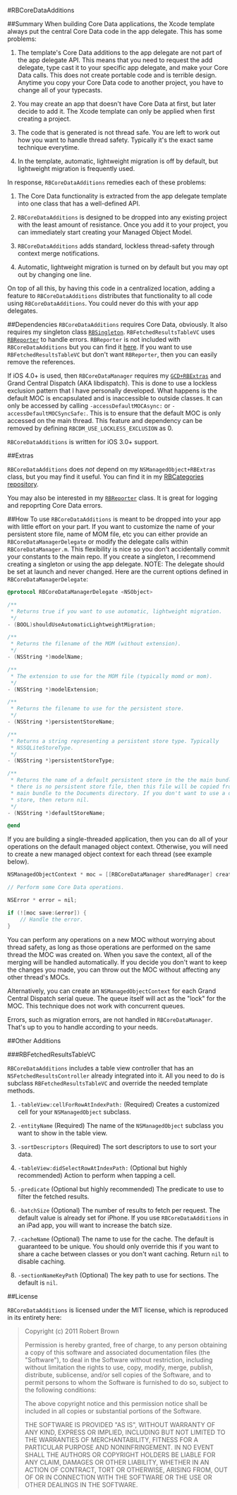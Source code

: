 #RBCoreDataAdditions

##Summary
When building Core Data applications, the Xcode template always put the central Core Data code in the app delegate. This has some problems:

 1. The template's Core Data additions to the app delegate are not part of the app delegate API. This means that you need to request the add delegate, type cast it to your specific app delegate, and make your Core Data calls. This does not create portable code and is terrible design. Anytime you copy your Core Data code to another project, you have to change all of your typecasts. 
 
 2. You may create an app that doesn't have Core Data at first, but later decide to add it. The Xcode template can only be applied when first creating a project.
 
 3. The code that is generated is not thread safe. You are left to work out how you want to handle thread safety. Typically it's the exact same technique everytime. 
 
 4. In the template, automatic, lightweight migration is off by default, but lightweight migration is frequently used.
 
In response, `RBCoreDataAdditions` remedies each of these problems:

 1. The Core Data functionality is extracted from the app delegate template into one class that has a well-defined API.
 
 2. `RBCoreDataAdditions` is designed to be dropped into any existing project with the least amount of resistance. Once you add it to your project, you can immediately start creating your Managed Object Model. 
 
 3. `RBCoreDataAdditions` adds standard, lockless thread-safety through context merge notifications. 
 
 4. Automatic, lightweight migration is turned on by default but you may opt out by changing one line.

On top of all this, by having this code in a centralized location, adding a feature to `RBCoreDataAdditions` distributes that functionality to all code using `RBCoreDataAdditions`. You could never do this with your app delegates.

##Dependencies
`RBCoreDataAdditions` requires Core Data, obviously. It also requires my singleton class [`RBSingleton`][1]. `RBFetchedResultsTableVC` uses [`RBReporter`][3] to handle errors. `RBReporter` is not included with `RBCoreDataAdditions` but you can find it [here][3]. If you want to use `RBFetchedResultsTableVC` but don't want `RBReporter`, then you can easily remove the references. 

If iOS 4.0+ is used, then `RBCoreDataManager` requires my [`GCD+RBExtras`][2] and Grand Central Dispatch (AKA libdispatch). This is done to use a lockless exclusion pattern that I have personally developed. What happens is the default MOC is encapsulated and is inaccessible to outside classes. It can only be accessed by calling `-accessDefaultMOCAsync:` or `-accessDefaultMOCSyncSafe:`. This is to ensure that the default MOC is only accessed on the main thread. This feature and dependency can be removed by defining `RBCDM_USE_LOCKLESS_EXCLUSION` as 0.

`RBCoreDataAdditions` is written for iOS 3.0+ support.

##Extras

`RBCoreDataAdditions` does *not* depend on my `NSManagedObject+RBExtras` class, but you may find it useful. You can find it in my [RBCategories repository][2]. 

You may also be interested in my [`RBReporter`][3] class. It is great for logging and repoprting Core Data errors.

##How To use
`RBCoreDataAdditions` is meant to be dropped into your app with little effort on your part. If you want to customize the name of your persistent store file, name of MOM file, etc you can either provide an `RBCoreDataManagerDelegate` or modify the delegate calls within `RBCoreDataManager.m`. This flexibility is nice so you don't accidentally commit your constants to the main repo. If you create a singleton, I recommend creating a singleton or using the app delegate. NOTE: The delegate should be set at launch and never changed. Here are the current options defined in `RBCoreDataManagerDelegate`:

```objective-c
@protocol RBCoreDataManagerDelegate <NSObject>

/**
 * Returns true if you want to use automatic, lightweight migration.
 */
- (BOOL)shouldUseAutomaticLightweightMigration;

/**
 * Returns the filename of the MOM (without extension).
 */
- (NSString *)modelName;

/**
 * The extension to use for the MOM file (typically momd or mom).
 */
- (NSString *)modelExtension;

/**
 * Returns the filename to use for the persistent store.
 */
- (NSString *)persistentStoreName;

/**
 * Returns a string representing a persistent store type. Typically 
 * NSSQLiteStoreType.
 */
- (NSString *)persistentStoreType;

/**
 * Returns the name of a default persistent store in the the main bundle. If 
 * there is no persistent store file, then this file will be copied from the 
 * main bundle to the Documents directory. If you don't want to use a default 
 * store, then return nil.
 */
- (NSString *)defaultStoreName;

@end
```

If you are building a single-threaded application, then you can do all of your operations on the default managed object context. Otherwise, you will need to create a new managed object context for each thread (see example below).

```objective-c
NSManagedObjectContext * moc = [[RBCoreDataManager sharedManager] createMoc];

// Perform some Core Data operations.

NSError * error = nil;

if (![moc save:&error]) {
	// Handle the error.
}
```

You can perform any operations on a new MOC without worrying about thread safety, as long as those operations are performed on the same thread the MOC was created on. When you save the context, all of the merging will be handled automatically. If you decide you don't want to keep the changes you made, you can throw out the MOC without affecting any other thread's MOCs. 

Alternatively, you can create an `NSManagedObjectContext` for each Grand Central Dispatch serial queue. The queue itself will act as the "lock" for the MOC. This technique does not work with concurrent queues.

Errors, such as migration errors, are not handled in `RBCoreDataManager`. That's up to you to handle according to your needs. 

##Other Additions

###RBFetchedResultsTableVC

`RBCoreDataAdditions` includes a table view controller that has an `NSFetchedResultsController` already integrated into it. All you need to do is subclass `RBFetchedResultsTableVC` and override the needed template methods.

 1. `-tableView:cellForRowAtIndexPath:` (Required) Creates a customized cell for your `NSManagedObject` subclass.
 
 2. `-entityName` (Required) The name of the `NSManagedObject` subclass you want to show in the table view.
 
 3. `-sortDescriptors` (Required) The sort descriptors to use to sort your data.

 4. `-tableView:didSelectRowAtIndexPath:` (Optional but highly recommended) Action to perform when tapping a cell.
 
 5. `-predicate` (Optional but highly recommended) The predicate to use to filter the fetched results.
 
 6.  `-batchSize` (Optional) The number of results to fetch per request. The default value is already set for iPhone. If you use `RBCoreDataAdditions` in an iPad app, you will want to increase the batch size.
 
 7. `-cacheName` (Optional) The name to use for the cache. The default is guaranteed to be unique. You should only override this if you want to share a cache between classes or you don't want caching. Return `nil` to disable caching. 
 
 8. `-sectionNameKeyPath` (Optional) The key path to use for sections. The default is `nil`.

##License

`RBCoreDataAdditions` is licensed under the MIT license, which is reproduced in its entirety here:

>Copyright (c) 2011 Robert Brown
>
>Permission is hereby granted, free of charge, to any person obtaining a copy
>of this software and associated documentation files (the "Software"), to deal
>in the Software without restriction, including without limitation the rights
>to use, copy, modify, merge, publish, distribute, sublicense, and/or sell
>copies of the Software, and to permit persons to whom the Software is
>furnished to do so, subject to the following conditions:
>
>The above copyright notice and this permission notice shall be included in
>all copies or substantial portions of the Software.
>
>THE SOFTWARE IS PROVIDED "AS IS", WITHOUT WARRANTY OF ANY KIND, EXPRESS OR
>IMPLIED, INCLUDING BUT NOT LIMITED TO THE WARRANTIES OF MERCHANTABILITY,
>FITNESS FOR A PARTICULAR PURPOSE AND NONINFRINGEMENT. IN NO EVENT SHALL THE
>AUTHORS OR COPYRIGHT HOLDERS BE LIABLE FOR ANY CLAIM, DAMAGES OR OTHER
>LIABILITY, WHETHER IN AN ACTION OF CONTRACT, TORT OR OTHERWISE, ARISING FROM,
>OUT OF OR IN CONNECTION WITH THE SOFTWARE OR THE USE OR OTHER DEALINGS IN
>THE SOFTWARE.

  [1]: https://gist.github.com/1116294
  [2]: https://github.com/rob-brown/RBCategories
  [3]: https://github.com/rob-brown/RBBugReporter